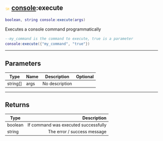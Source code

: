 ## ![shared](../../.gitbook/assets/shared.png) [console](./readme/console.md):execute

```lua
boolean, string console:execute(args)
```

Executes a console command programmatically
```lua
--my_command is the command to execute, true is a parameter
console:execute({"my_command", "true"})
```


------
## Parameters

| Type   | Name | Description | Optional |
| ------ | ---- | ----------- | -------: |
| string[] | args | No description |  |


------
## Returns

| Type   | Description |
| ------ | ----------: |
| boolean | If command was executed successfully |
| string | The error / success message |

